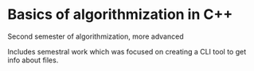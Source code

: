 # Basics of algorithmization in C++
Second semester of algorithmization, more advanced

Includes semestral work which was focused on creating a CLI tool to get info about files.
